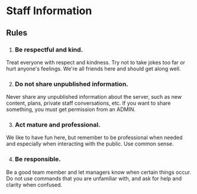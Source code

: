 # Staff Information

## Rules
1.  ### Be respectful and kind.


Treat everyone with respect and kindness.
Try not to take jokes too far or hurt anyone's feelings.
We're all friends here and should get along well.



2.  ### Do not share unpublished information.


Never share any unpublished information about the server,
such as new content, plans, private staff conversations,
etc. If you want to share something, you must get permission from an ADMIN.



3.  ### Act mature and professional.


We like to have fun here, but remember to be professional when needed
and especially when interacting with the public. Use common sense.



4.  ### Be responsible.


Be a good team member and let managers know when certain things occur.
Do not use commands that you are unfamiliar with,
and ask for help and clarity when confused.